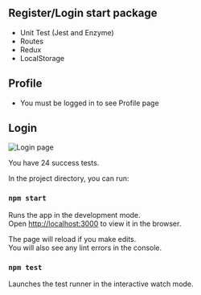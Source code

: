 
## Register/Login start package

- Unit Test (Jest and Enzyme)
- Routes 
- Redux
- LocalStorage

## Profile
- You must be logged in to see Profile page

## Login 

<img src="https://i.ibb.co/VLPqBmS/Screen-Shot-2019-06-23-at-12-57-04-PM.png" alt='Login page' />

You have 24 success tests.

In the project directory, you can run:

### `npm start`



Runs the app in the development mode.<br>
Open [http://localhost:3000](http://localhost:3000) to view it in the browser.

The page will reload if you make edits.<br>
You will also see any lint errors in the console.

### `npm test`

Launches the test runner in the interactive watch mode.<br>


